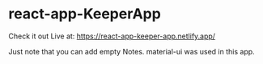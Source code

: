 # react-app-KeeperApp
Check it out Live at: https://react-app-keeper-app.netlify.app/

Just note that you can add empty Notes. 
material-ui was used in this app.
